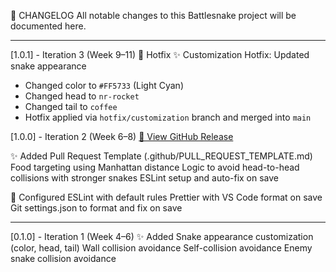 📜 CHANGELOG
All notable changes to this Battlesnake project will be documented here.

---


[1.0.1] - Iteration 3 (Week 9–11) 🔧 Hotfix
✨ Customization Hotfix: Updated snake appearance
- Changed color to `#FF5733` (Light Cyan)
- Changed head to `nr-rocket`
- Changed tail to `coffee`
- Hotfix applied via `hotfix/customization` branch and merged into `main`




[1.0.0] - Iteration 2 (Week 6–8)
[🔗 View GitHub Release](https://github.com/Iosif-Christogeorgos/softwaredev-battlesnake/releases/tag/V1.0.0)

✨ Added
Pull Request Template (.github/PULL_REQUEST_TEMPLATE.md)
Food targeting using Manhattan distance
Logic to avoid head-to-head collisions with stronger snakes
ESLint setup and auto-fix on save

🔧 Configured
ESLint with default rules
Prettier with VS Code format on save
Git settings.json to format and fix on save

---

[0.1.0] - Iteration 1 (Week 4–6)
✨ Added
Snake appearance customization (color, head, tail)
Wall collision avoidance
Self-collision avoidance
Enemy snake collision avoidance
